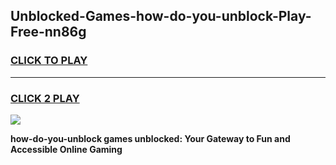 
## Unblocked-Games-how-do-you-unblock-Play-Free-nn86g
<h3>
<a href="https://premium76.site?title=how-do-you-unblock&ref=21A">CLICK TO PLAY</a></h3>
<hr>

<h3>
<a href="https://premium76.site?title=how-do-you-unblock&ref=21A">CLICK 2 PLAY</a>
  
</h3>

<a href="https://premium76.site?title=how-do-you-unblock&ref=21A"><img src="https://clearcache.store/games.png"></a>


**how-do-you-unblock games unblocked: Your Gateway to Fun and Accessible Online Gaming**
